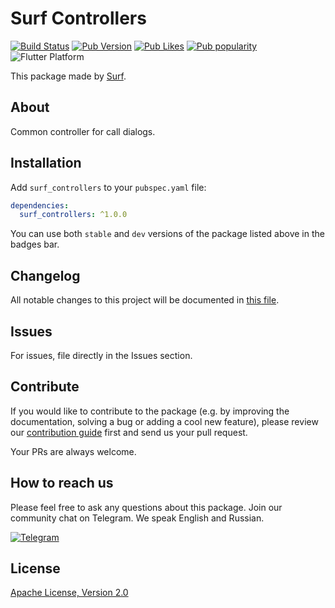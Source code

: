 # Surf Controllers

[![Build Status](https://shields.io/github/workflow/status/surfstudio/SurfGear/build?logo=github&logoColor=white)](https://github.com/surfstudio/SurfGear/tree/main/packages/surf_controllers)
[![Pub Version](https://img.shields.io/pub/v/surf_controllers?logo=dart&logoColor=white)](https://pub.dev/packages/surf_controllers)
[![Pub Likes](https://badgen.net/pub/likes/surf_controllers)](https://pub.dev/packages/surf_controllers)
[![Pub popularity](https://badgen.net/pub/popularity/surf_controllers)](https://pub.dev/packages/surf_controllers/score)
![Flutter Platform](https://badgen.net/pub/flutter-platform/surf_controllers)

This package made by [Surf](https://surf.ru).

## About

Common controller for call dialogs.

## Installation

Add `surf_controllers` to your `pubspec.yaml` file:

```yaml
dependencies:
  surf_controllers: ^1.0.0
```

You can use both `stable` and `dev` versions of the package listed above in the badges bar.

## Changelog

All notable changes to this project will be documented in [this file](./CHANGELOG.md).

## Issues

For issues, file directly in the Issues section.

## Contribute

If you would like to contribute to the package (e.g. by improving the documentation, solving a bug or adding a cool new feature), please review our [contribution guide](../../CONTRIBUTING.md) first and send us your pull request.

Your PRs are always welcome.

## How to reach us

Please feel free to ask any questions about this package. Join our community chat on Telegram. We speak English and Russian.

[![Telegram](https://img.shields.io/badge/chat-on%20Telegram-blue.svg)](https://t.me/SurfGear)

## License

[Apache License, Version 2.0](https://www.apache.org/licenses/LICENSE-2.0)
